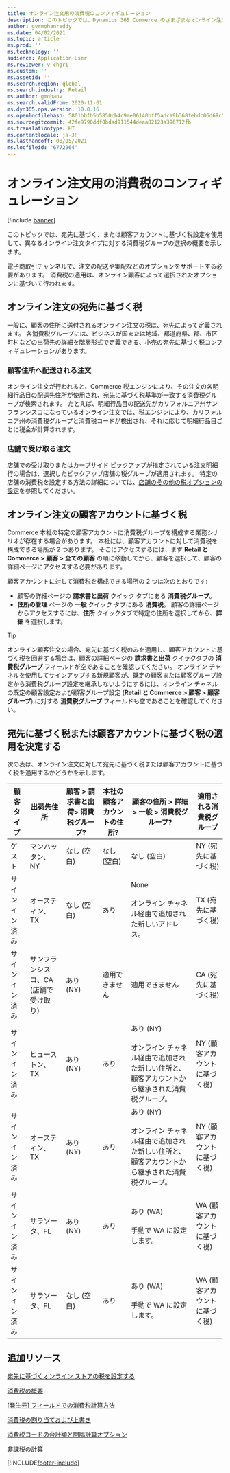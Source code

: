 ```yaml
---
title: オンライン注文用の消費税のコンフィギュレーション
description: このトピックでは、Dynamics 365 Commerce のさまざまなオンライン注文タイプに対する消費税グループの選択の概要を示します。
author: gvrmohanreddy
ms.date: 04/02/2021
ms.topic: article
ms.prod: ''
ms.technology: ''
audience: Application User
ms.reviewer: v-chgri
ms.custom: ''
ms.assetid: ''
ms.search.region: global
ms.search.industry: Retail
ms.author: gmohanv
ms.search.validFrom: 2020-11-01
ms.dyn365.ops.version: 10.0.16
ms.openlocfilehash: 5801bbfb5b5850cb4c9ae06140bff5adca9b368febdc06d69c538fc49f9ee40a
ms.sourcegitcommit: 42fe9790ddf0bdad911544deaa82123a396712fb
ms.translationtype: HT
ms.contentlocale: ja-JP
ms.lasthandoff: 08/05/2021
ms.locfileid: "6772964"
---
```

# <a name="configure-sales-tax-for-online-orders"></a>オンライン注文用の消費税のコンフィギュレーション

[!include [banner](includes/banner.md)]

このトピックでは、宛先に基づく、または顧客アカウントに基づく税設定を使用して、異なるオンライン注文タイプに対する消費税グループの選択の概要を示します。 

電子商取引チャンネルで、注文の配送や集配などのオプションをサポートする必要があります。 消費税の適用は、オンライン顧客によって選択されたオプションに基づいて行われます。 

## <a name="destination-based-taxes-for-online-orders"></a>オンライン注文の宛先に基づく税

一般に、顧客の住所に送付されるオンライン注文の税は、宛先によって定義されます。 各消費税グループには、ビジネスが国または地域、都道府県、郡、市区町村などの出荷先の詳細を階層形式で定義できる、小売の宛先に基づく税コンフィギュレーションがあります。

### <a name="orders-delivered-to-customer-address"></a>顧客住所へ配送される注文

オンライン注文が行われると、Commerce 税エンジンにより、その注文の各明細行品目の配送先住所が使用され、宛先に基づく税基準が一致する消費税グループが検索されます。 たとえば、明細行品目の配送先がカリフォルニア州サンフランシスコになっているオンライン注文では、税エンジンにより、カリフォルニア州の消費税グループと消費税コードが検出され、それに応じて明細行品目ごとに税金が計算されます。

### <a name="order-pick-up-in-store"></a>店舗で受け取る注文

店舗での受け取りまたはカーブサイド ピックアップが指定されている注文明細行の場合は、選択したピックアップ店舗の税グループが適用されます。 特定の店舗の消費税を設定する方法の詳細については、[店舗のその他の税オプションの設定](/dynamicsax-2012/appuser-itpro/set-other-tax-options-for-stores)を参照してください。

## <a name="customer-account-based-taxes-for-online-orders"></a>オンライン注文の顧客アカウントに基づく税

Commerce 本社の特定の顧客アカウントに消費税グループを構成する業務シナリオが存在する場合があります。 本社には、顧客アカウントに対して消費税を構成できる場所が 2 つあります。 そこにアクセスするには、まず **Retail と Commerce \> 顧客 \> 全ての顧客** の順に移動してから、顧客を選択して、顧客の詳細ページにアクセスする必要があります。

顧客アカウントに対して消費税を構成できる場所の 2 つは次のとおりです:

- 顧客の詳細ページの **請求書と出荷** クイック タブにある **消費税グループ**。 
- **住所の管理** ページの **一般** クイック タブにある **消費税**。 顧客の詳細ページからアクセスするには、**住所** クイックタブで特定の住所を選択してから、**詳細** を選択します。

> [!TIP]
> オンライン顧客注文の場合、宛先に基づく税のみを適用し、顧客アカウントに基づく税を回避する場合は、顧客の詳細ページの **請求書と出荷** クイックタブの **消費税グループ** フィールドが空であることを確認してください。 オンライン チャネルを使用してサインアップする新規顧客が、既定の顧客または顧客グループ設定から消費税グループ設定を継承しないようにするには、オンライン チャネルの既定の顧客設定および顧客グループ設定 (**Retail と Commerce \> 顧客 \> 顧客グループ**) に対する **消費税グループ** フィールドも空であることを確認してください。

## <a name="determine-destination-based-tax-or-customer-account-based-tax-applicability"></a>宛先に基づく税または顧客アカウントに基づく税の適用を決定する 

次の表は、オンライン注文に対して宛先に基づく税または顧客アカウントに基づく税を適用するかどうかを示します。 

| 顧客タイプ | 出荷先住所                   | 顧客 > 請求書と出荷> 消費税グループ? | 本社の顧客アカウントの住所? | 顧客の住所 > 詳細 > 一般 > 消費税グループ?                                              | 適用される消費税グループ      |
|---------------|------------------------------------|-----------------------------------------------------|-----------------------------------|--------------------------------------------------------------------------------------------------------|------------------------------|
| ゲスト         | マンハッタン、NY                      | なし (空白)                                                | なし (空白)                              | なし (空白)                                                                                                   | NY (宛先に基づく税) |
| サインイン済み     | オースティン、TX                          | なし (空白)                                             | あり                               | None<br/><br/>オンライン チャネル経由で追加された新しいアドレス。                                                            | TX (宛先に基づく税) |
| サインイン済み     | サンフランシスコ、CA (店舗で受け取り) | あり (NY)                                            | 適用できません                              | 適用できません                                                                                                    | CA (宛先に基づく税) |
| サインイン済み     | ヒューストン、TX                         | あり (NY)                                            | あり                               | あり (NY)<br/><br/>オンライン チャネル経由で追加された新しい住所と、顧客アカウントから継承された消費税グループ。 | NY (顧客アカウントに基づく税)  |
| サインイン済み     | オースティン、TX                          | あり (NY)                                            | あり                               | あり (NY)<br/><br/>オンライン チャネル経由で追加された新しい住所と、顧客アカウントから継承された消費税グループ。 | NY (顧客アカウントに基づく税)  |
| サインイン済み     | サラソータ、FL                       | あり (NY)                                            | あり                               | あり (WA)<br/><br/>手動で WA に設定します。                                                                          | WA (顧客アカウントに基づく税)  |
| サインイン済み     | サラソータ、FL                       | なし (空白)                                                | あり                               | あり (WA)<br/><br/>手動で WA に設定します。                                                                          | WA (顧客アカウントに基づく税)  |

## <a name="additional-resources"></a>追加リソース

[宛先に基づくオンライン ストアの税を設定する](/dynamicsax-2012/appuser-itpro/set-up-taxes-for-online-stores-based-on-destination)

[消費税の概要](../finance/general-ledger/indirect-taxes-overview.md?toc=%2fdynamics365%2fcommerce%2ftoc.json) 

[[発生元] フィールドでの消費税計算方法](../finance/general-ledger/sales-tax-calculation-methods-origin-field.md?toc=%2fdynamics365%2fcommerce%2ftoc.json) 

[消費税の割り当ておよび上書き](../supply-chain/procurement/tasks/sales-tax-assignment-overrides.md?toc=%2fdynamics365%2fcommerce%2ftoc.json) 

[消費税コードの合計額と間隔計算オプション](../finance/general-ledger/whole-amount-interval-options-sales-tax-codes.md?toc=%2fdynamics365%2fcommerce%2ftoc.json) 

[非課税の計算](tax-exempt-price-inclusive.md) 



[!INCLUDE[footer-include](../includes/footer-banner.md)]